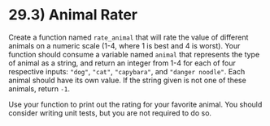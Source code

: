 # 29.3) Animal Rater

Create a function named `rate_animal` that will rate the value of different
animals on a numeric scale (1-4, where 1 is best and 4 is worst). Your function
should consume a variable named `animal` that represents the type of animal as a
string, and return an integer from 1-4 for each of four respective inputs:
`"dog"`, `"cat"`, `"capybara"`, and `"danger noodle"`. Each animal should have
its own value. If the string given is not one of these animals, return `-1`.

Use your function to print out the rating for your favorite animal. You should
consider writing unit tests, but you are not required to do so.
